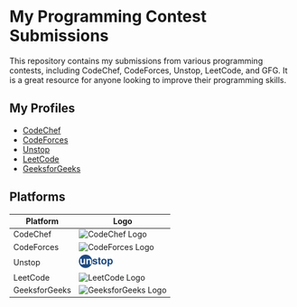 # My Programming Contest Submissions

This repository contains my submissions from various programming contests, including CodeChef, CodeForces, Unstop, LeetCode, and GFG. It is a great resource for anyone looking to improve their programming skills.

## My Profiles

- [CodeChef](https://www.codechef.com/users/your_username)
- [CodeForces](https://codeforces.com/profile/your_username)
- [Unstop](https://unstop.com/profile/your_username)
- [LeetCode](https://leetcode.com/your_username/)
- [GeeksforGeeks](https://auth.geeksforgeeks.org/user/your_username/profile)

## Platforms

| Platform | Logo |
| --- | --- |
| CodeChef | ![CodeChef Logo](https://s3.amazonaws.com/codechef_shared/sites/all/themes/abessive/logo.svg) |
| CodeForces | ![CodeForces Logo](https://codeforces.org/s/91515/images/codeforces-logo-with-telegram.png) |
| Unstop | ![Unstop Logo](https://github.com/DhruvGupta130/unstop_clone/blob/main/unstop-logo.svg) |
| LeetCode | ![LeetCode Logo](https://assets.leetcode.com/static_assets/public/webpack_bundles/images/logo-dark.e99485d9b.svg) |
| GeeksforGeeks | ![GeeksforGeeks Logo](https://media.geeksforgeeks.org/wp-content/cdn-uploads/gfg_200x200-min.png) |

